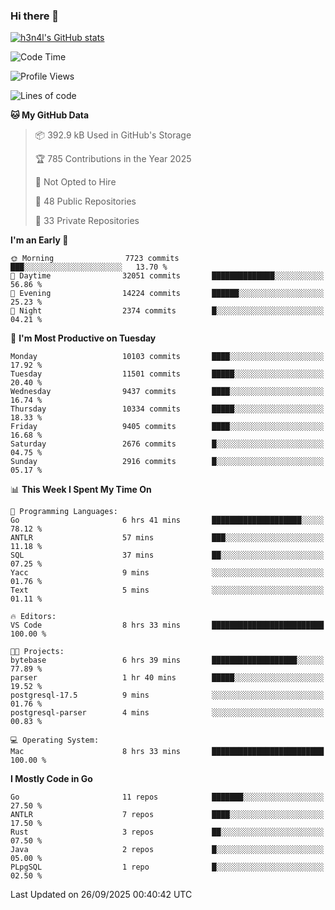 ### Hi there 👋

[![h3n4l's GitHub stats](https://github-readme-stats.vercel.app/api?username=h3n4l&count_private=true&show_icons=true&theme=radical)](https://github.com/h3n4l/github-readme-stats)

<!--START_SECTION:waka-->
![Code Time](http://img.shields.io/badge/Code%20Time-2%2C307%20hrs%2054%20mins-blue)

![Profile Views](http://img.shields.io/badge/Profile%20Views-0-blue)

![Lines of code](https://img.shields.io/badge/From%20Hello%20World%20I%27ve%20Written-21.7%20million%20lines%20of%20code-blue)

**🐱 My GitHub Data** 

> 📦 392.9 kB Used in GitHub's Storage 
 > 
> 🏆 785 Contributions in the Year 2025
 > 
> 🚫 Not Opted to Hire
 > 
> 📜 48 Public Repositories 
 > 
> 🔑 33 Private Repositories 
 > 
**I'm an Early 🐤** 

```text
🌞 Morning                7723 commits        ███░░░░░░░░░░░░░░░░░░░░░░   13.70 % 
🌆 Daytime                32051 commits       ██████████████░░░░░░░░░░░   56.86 % 
🌃 Evening                14224 commits       ██████░░░░░░░░░░░░░░░░░░░   25.23 % 
🌙 Night                  2374 commits        █░░░░░░░░░░░░░░░░░░░░░░░░   04.21 % 
```
📅 **I'm Most Productive on Tuesday** 

```text
Monday                   10103 commits       ████░░░░░░░░░░░░░░░░░░░░░   17.92 % 
Tuesday                  11501 commits       █████░░░░░░░░░░░░░░░░░░░░   20.40 % 
Wednesday                9437 commits        ████░░░░░░░░░░░░░░░░░░░░░   16.74 % 
Thursday                 10334 commits       █████░░░░░░░░░░░░░░░░░░░░   18.33 % 
Friday                   9405 commits        ████░░░░░░░░░░░░░░░░░░░░░   16.68 % 
Saturday                 2676 commits        █░░░░░░░░░░░░░░░░░░░░░░░░   04.75 % 
Sunday                   2916 commits        █░░░░░░░░░░░░░░░░░░░░░░░░   05.17 % 
```


📊 **This Week I Spent My Time On** 

```text
💬 Programming Languages: 
Go                       6 hrs 41 mins       ████████████████████░░░░░   78.12 % 
ANTLR                    57 mins             ███░░░░░░░░░░░░░░░░░░░░░░   11.18 % 
SQL                      37 mins             ██░░░░░░░░░░░░░░░░░░░░░░░   07.25 % 
Yacc                     9 mins              ░░░░░░░░░░░░░░░░░░░░░░░░░   01.76 % 
Text                     5 mins              ░░░░░░░░░░░░░░░░░░░░░░░░░   01.11 % 

🔥 Editors: 
VS Code                  8 hrs 33 mins       █████████████████████████   100.00 % 

🐱‍💻 Projects: 
bytebase                 6 hrs 39 mins       ███████████████████░░░░░░   77.89 % 
parser                   1 hr 40 mins        █████░░░░░░░░░░░░░░░░░░░░   19.52 % 
postgresql-17.5          9 mins              ░░░░░░░░░░░░░░░░░░░░░░░░░   01.76 % 
postgresql-parser        4 mins              ░░░░░░░░░░░░░░░░░░░░░░░░░   00.83 % 

💻 Operating System: 
Mac                      8 hrs 33 mins       █████████████████████████   100.00 % 
```

**I Mostly Code in Go** 

```text
Go                       11 repos            ███████░░░░░░░░░░░░░░░░░░   27.50 % 
ANTLR                    7 repos             ████░░░░░░░░░░░░░░░░░░░░░   17.50 % 
Rust                     3 repos             ██░░░░░░░░░░░░░░░░░░░░░░░   07.50 % 
Java                     2 repos             █░░░░░░░░░░░░░░░░░░░░░░░░   05.00 % 
PLpgSQL                  1 repo              █░░░░░░░░░░░░░░░░░░░░░░░░   02.50 % 
```




 Last Updated on 26/09/2025 00:40:42 UTC
<!--END_SECTION:waka-->

